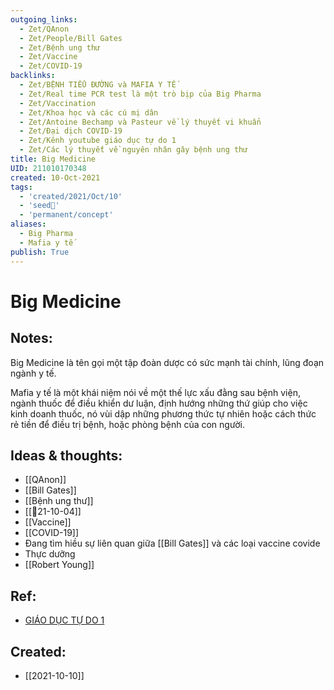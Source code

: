 ```yaml
---
outgoing_links:
  - Zet/QAnon
  - Zet/People/Bill Gates
  - Zet/Bệnh ung thư
  - Zet/Vaccine
  - Zet/COVID-19
backlinks:
  - Zet/BỆNH TIỂU ĐƯỜNG và MAFIA Y TẾ
  - Zet/Real time PCR test là một trò bịp của Big Pharma
  - Zet/Vaccination
  - Zet/Khoa học và các cú mị dân
  - Zet/Antoine Bechamp và Pasteur về lý thuyết vi khuẩn
  - Zet/Đại dịch COVID-19
  - Zet/Kênh youtube giáo dục tự do 1
  - Zet/Các lý thuyết về nguyên nhân gây bệnh ung thư
title: Big Medicine
UID: 211010170348
created: 10-Oct-2021
tags:
  - 'created/2021/Oct/10'
  - 'seed🥜'
  - 'permanent/concept'
aliases:
  - Big Pharma
  - Mafia y tế
publish: True
---
```

# Big Medicine

## Notes:
Big Medicine là tên gọi một tập đoàn dược có sức mạnh tài chính, lũng đoạn ngành y tế.

Mafia y tế là một khái niệm nói về một thế lực xấu đằng sau bệnh viện, ngành thuốc để điều khiển dư luận, định hướng những thứ giúp cho việc kinh doanh thuốc, nó vùi dập những phương thức tự nhiên hoặc cách thức rẻ tiền để điều trị bệnh, hoặc phòng bệnh của con người.

## Ideas & thoughts:
- [[QAnon]]
- [[Bill Gates]]
- [[Bệnh ung thư]]
- [[📝21-10-04]]
- [[Vaccine]]
- [[COVID-19]]
- Đang tìm hiều sự liên quan giữa [[Bill Gates]] và các loại vaccine covide
- Thực dưỡng
- [[Robert Young]]

## Ref:
- [GIÁO DỤC TỰ DO 1](https://www.youtube.com/watch?v=NPRaRY7_cw8)




## Created:
- [[2021-10-10]]

